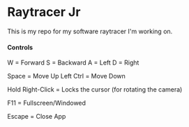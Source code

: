 # Raytracer Jr
This is my repo for my software raytracer I'm working on.

#### Controls
W = Forward        S = Backward        A = Left        D = Right       

Space = Move Up        Left Ctrl = Move Down

Hold Right-Click = Locks the cursor (for rotating the camera)

F11 = Fullscreen/Windowed

Escape = Close App